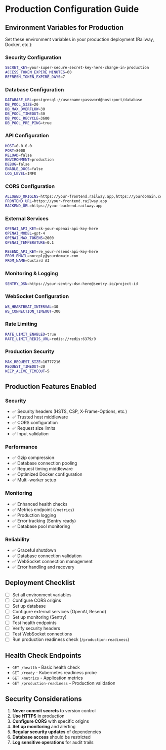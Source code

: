 # Production Configuration Guide

## Environment Variables for Production

Set these environment variables in your production deployment (Railway, Docker, etc.):

### Security Configuration
```bash
SECRET_KEY=your-super-secure-secret-key-here-change-in-production
ACCESS_TOKEN_EXPIRE_MINUTES=60
REFRESH_TOKEN_EXPIRE_DAYS=7
```

### Database Configuration
```bash
DATABASE_URL=postgresql://username:password@host:port/database
DB_POOL_SIZE=20
DB_MAX_OVERFLOW=30
DB_POOL_TIMEOUT=30
DB_POOL_RECYCLE=3600
DB_POOL_PRE_PING=true
```

### API Configuration
```bash
HOST=0.0.0.0
PORT=8000
RELOAD=false
ENVIRONMENT=production
DEBUG=false
ENABLE_DOCS=false
LOG_LEVEL=INFO
```

### CORS Configuration
```bash
ALLOWED_ORIGINS=https://your-frontend.railway.app,https://yourdomain.com
FRONTEND_URL=https://your-frontend.railway.app
BACKEND_URL=https://your-backend.railway.app
```

### External Services
```bash
OPENAI_API_KEY=sk-your-openai-api-key-here
OPENAI_MODEL=gpt-4
OPENAI_MAX_TOKENS=2000
OPENAI_TEMPERATURE=0.1

RESEND_API_KEY=re_your-resend-api-key-here
FROM_EMAIL=noreply@yourdomain.com
FROM_NAME=Custard AI
```

### Monitoring & Logging
```bash
SENTRY_DSN=https://your-sentry-dsn-here@sentry.io/project-id
```

### WebSocket Configuration
```bash
WS_HEARTBEAT_INTERVAL=30
WS_CONNECTION_TIMEOUT=300
```

### Rate Limiting
```bash
RATE_LIMIT_ENABLED=true
RATE_LIMIT_REDIS_URL=redis://redis:6379/0
```

### Production Security
```bash
MAX_REQUEST_SIZE=16777216
REQUEST_TIMEOUT=30
KEEP_ALIVE_TIMEOUT=5
```

## Production Features Enabled

### Security
- ✅ Security headers (HSTS, CSP, X-Frame-Options, etc.)
- ✅ Trusted host middleware
- ✅ CORS configuration
- ✅ Request size limits
- ✅ Input validation

### Performance
- ✅ Gzip compression
- ✅ Database connection pooling
- ✅ Request timing middleware
- ✅ Optimized Docker configuration
- ✅ Multi-worker setup

### Monitoring
- ✅ Enhanced health checks
- ✅ Metrics endpoint (`/metrics`)
- ✅ Production logging
- ✅ Error tracking (Sentry ready)
- ✅ Database pool monitoring

### Reliability
- ✅ Graceful shutdown
- ✅ Database connection validation
- ✅ WebSocket connection management
- ✅ Error handling and recovery

## Deployment Checklist

- [ ] Set all environment variables
- [ ] Configure CORS origins
- [ ] Set up database
- [ ] Configure external services (OpenAI, Resend)
- [ ] Set up monitoring (Sentry)
- [ ] Test health endpoints
- [ ] Verify security headers
- [ ] Test WebSocket connections
- [ ] Run production readiness check (`/production-readiness`)

## Health Check Endpoints

- `GET /health` - Basic health check
- `GET /ready` - Kubernetes readiness probe
- `GET /metrics` - Application metrics
- `GET /production-readiness` - Production validation

## Security Considerations

1. **Never commit secrets** to version control
2. **Use HTTPS** in production
3. **Configure CORS** with specific origins
4. **Set up monitoring** and alerting
5. **Regular security updates** of dependencies
6. **Database access** should be restricted
7. **Log sensitive operations** for audit trails
